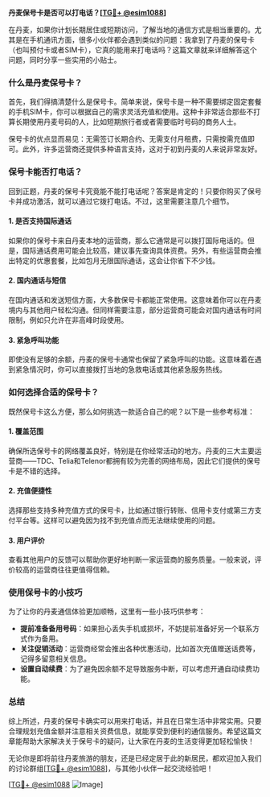 **丹麦保号卡是否可以打电话？[[TG💪+ @esim1088](https://t.me/s/esim1088)]**

在丹麦，如果你计划长期居住或短期访问，了解当地的通信方式是相当重要的。尤其是在手机通讯方面，很多小伙伴都会遇到类似的问题：我拿到了丹麦的保号卡（也叫预付卡或者SIM卡），它真的能用来打电话吗？这篇文章就来详细解答这个问题，同时分享一些实用的小贴士。

### 什么是丹麦保号卡？

首先，我们得搞清楚什么是保号卡。简单来说，保号卡是一种不需要绑定固定套餐的手机SIM卡，你可以根据自己的需求灵活充值和使用。这种卡非常适合那些不打算长期使用丹麦号码的人，比如短期旅行者或者需要临时号码的商务人士。

保号卡的优点显而易见：无需签订长期合约、无需支付月租费，只需按需充值即可。此外，许多运营商还提供多种语言支持，这对于初到丹麦的人来说非常友好。

### 保号卡能否打电话？

回到正题，丹麦的保号卡究竟能不能打电话呢？答案是肯定的！只要你购买了保号卡并成功激活，就可以通过它拨打电话。不过，这里需要注意几个细节。

#### 1. 是否支持国际通话

如果你的保号卡来自丹麦本地的运营商，那么它通常是可以拨打国际电话的。但是，国际通话费用可能会比较高，建议事先查询具体资费。另外，有些运营商会推出特定的优惠套餐，比如包月无限国际通话，这会让你省下不少钱。

#### 2. 国内通话与短信

在国内通话和发送短信方面，大多数保号卡都能正常使用。这意味着你可以在丹麦境内与其他用户轻松沟通。但同样需要注意，部分运营商可能会对国内通话有时间限制，例如只允许在非高峰时段使用。

#### 3. 紧急呼叫功能

即使没有足够的余额，丹麦的保号卡通常也保留了紧急呼叫的功能。这意味着在遇到紧急情况时，你可以直接拨打当地的急救电话或其他紧急服务热线。

### 如何选择合适的保号卡？

既然保号卡这么方便，那么如何挑选一款适合自己的呢？以下是一些参考标准：

#### 1. 覆盖范围

确保所选保号卡的网络覆盖良好，特别是在你经常活动的地方。丹麦的三大主要运营商——TDC、Telia和Telenor都拥有较为完善的网络布局，因此它们提供的保号卡是不错的选择。

#### 2. 充值便捷性

选择那些支持多种充值方式的保号卡，比如通过银行转账、信用卡支付或第三方支付平台等。这样可以避免因为找不到充值点而无法继续使用的问题。

#### 3. 用户评价

查看其他用户的反馈可以帮助你更好地判断一家运营商的服务质量。一般来说，评价较高的运营商往往更值得信赖。

### 使用保号卡的小技巧

为了让你的丹麦通信体验更加顺畅，这里有一些小技巧供参考：

- **提前准备备用号码**：如果担心丢失手机或损坏，不妨提前准备好另一个联系方式作为备用。
- **关注促销活动**：运营商经常会推出各种优惠活动，比如首次充值赠送话费等，记得多留意相关信息。
- **设置自动续费**：为了避免因余额不足导致服务中断，可以考虑开通自动续费功能。

### 总结

综上所述，丹麦的保号卡确实可以用来打电话，并且在日常生活中非常实用。只要合理规划充值金额并注意相关资费信息，就能享受到便利的通信服务。希望这篇文章能帮助大家解决关于保号卡的疑问，让大家在丹麦的生活变得更加轻松愉快！

无论你是即将前往丹麦旅游的朋友，还是已经定居于此的新居民，都欢迎加入我们的讨论群组[[TG💪+ @esim1088](https://t.me/s/esim1088)]，与其他小伙伴一起交流经验吧！

[[TG💪+ @esim1088](https://t.me/s/esim1088) ![Image](https://i.postimg.cc/4NQfJmqS/Snipaste-2025-05-13-00-14-12.png)]